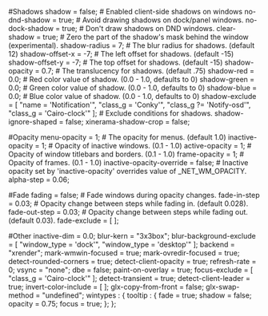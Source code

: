 #Shadows
shadow = false; # Enabled client-side shadows on windows
no-dnd-shadow = true; # Avoid drawing shadows on dock/panel windows.
no-dock-shadow = true; # Don't draw shadows on DND windows.
clear-shadow = true; # Zero the part of the shadow's mask behind the window (experimental).
shadow-radius = 7; # The blur radius for shadows. (default 12)
shadow-offset-x = -7; # The left offset for shadows. (default -15)
shadow-offset-y = -7; # The top offset for shadows. (default -15)
shadow-opacity = 0.7; # The translucency for shadows. (default .75)
shadow-red = 0.0; # Red color value of shadow. (0.0 - 1.0, defaults to 0)
shadow-green = 0.0; # Green color value of shadow. (0.0 - 1.0, defaults to 0)
shadow-blue = 0.0; # Blue color value of shadow. (0.0 - 1.0, defaults to 0)
shadow-exclude = [ "name = 'Notification'", "class_g = 'Conky'", "class_g ?= 'Notify-osd'", "class_g = 'Cairo-clock'" ]; # Exclude conditions for shadows.
shadow-ignore-shaped = false;
xinerama-shadow-crop = false;

#Opacity
menu-opacity = 1; # The opacity for menus. (default 1.0)
inactive-opacity = 1; # Opacity of inactive windows. (0.1 - 1.0)
active-opacity = 1; # Opacity of window titlebars and borders. (0.1 - 1.0)
frame-opacity = 1; # Opacity of frames. (0.1 - 1.0)
inactive-opacity-override = false; # Inactive opacity set by 'inactive-opacity' overrides value of _NET_WM_OPACITY.
alpha-step = 0.06;

#Fade
fading = false; # Fade windows during opacity changes.
fade-in-step = 0.03; # Opacity change between steps while fading in. (default 0.028).
fade-out-step = 0.03; # Opacity change between steps while fading out. (default 0.03).
fade-exclude = [ ];

#Other
inactive-dim = 0.0;
blur-kern = "3x3box";
blur-background-exclude = [ "window_type = 'dock'", "window_type = 'desktop'" ];
backend = "xrender";
mark-wmwin-focused = true;
mark-ovredir-focused = true;
detect-rounded-corners = true;
detect-client-opacity = true;
refresh-rate = 0;
vsync = "none";
dbe = false;
paint-on-overlay = true;
focus-exclude = [ "class_g = 'Cairo-clock'" ];
detect-transient = true;
detect-client-leader = true;
invert-color-include = [ ];
glx-copy-from-front = false;
glx-swap-method = "undefined";
wintypes : 
{
  tooltip : 
  {
    fade = true;
    shadow = false;
    opacity = 0.75;
    focus = true;
  };
};
